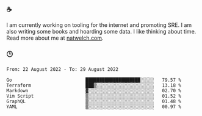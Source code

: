 ### ☕

I am currently working on tooling for the internet and promoting SRE. I am also writing some books and hoarding some data. I like thinking about time. Read more about me at [natwelch.com](https://natwelch.com).

### 🕒

<!--START_SECTION:waka-->

```text
From: 22 August 2022 - To: 29 August 2022

Go                           ████████████████████░░░░░   79.57 %
Terraform                    ███▒░░░░░░░░░░░░░░░░░░░░░   13.18 %
Markdown                     ▓░░░░░░░░░░░░░░░░░░░░░░░░   02.70 %
Vim Script                   ▒░░░░░░░░░░░░░░░░░░░░░░░░   01.52 %
GraphQL                      ▒░░░░░░░░░░░░░░░░░░░░░░░░   01.48 %
YAML                         ▒░░░░░░░░░░░░░░░░░░░░░░░░   00.97 %
```

<!--END_SECTION:waka-->
